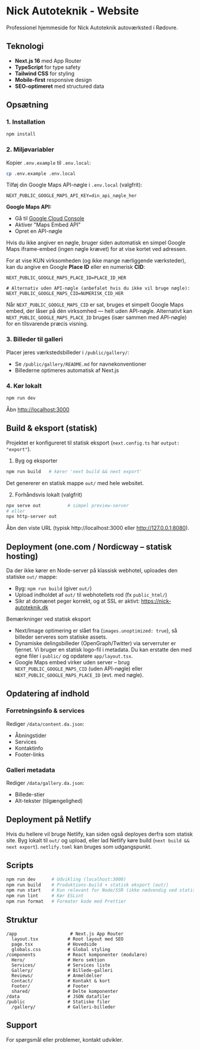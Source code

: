 # Nick Autoteknik - Website

Professionel hjemmeside for Nick Autoteknik autoværksted i Rødovre.

## Teknologi

- **Next.js 16** med App Router
- **TypeScript** for type safety
- **Tailwind CSS** for styling
- **Mobile-first** responsive design
- **SEO-optimeret** med structured data

## Opsætning

### 1. Installation

```bash
npm install
```

### 2. Miljøvariabler

Kopier `.env.example` til `.env.local`:

```bash
cp .env.example .env.local
```

Tilføj din Google Maps API-nøgle i `.env.local` (valgfrit):

```
NEXT_PUBLIC_GOOGLE_MAPS_API_KEY=din_api_nøgle_her
```

**Google Maps API:**
- Gå til [Google Cloud Console](https://console.cloud.google.com/google/maps-apis)
- Aktiver "Maps Embed API"
- Opret en API-nøgle

Hvis du ikke angiver en nøgle, bruger siden automatisk en simpel Google Maps iframe-embed (ingen nøgle krævet) for at vise kortet ved adressen.

For at vise KUN virksomheden (og ikke mange nærliggende værksteder), kan du angive en Google **Place ID** eller en numerisk **CID**:

```
NEXT_PUBLIC_GOOGLE_MAPS_PLACE_ID=PLACE_ID_HER

# Alternativ uden API-nøgle (anbefalet hvis du ikke vil bruge nøgle):
NEXT_PUBLIC_GOOGLE_MAPS_CID=NUMERISK_CID_HER
```

Når `NEXT_PUBLIC_GOOGLE_MAPS_CID` er sat, bruges et simpelt Google Maps embed, der låser på dén virksomhed — helt uden API-nøgle. Alternativt kan `NEXT_PUBLIC_GOOGLE_MAPS_PLACE_ID` bruges (især sammen med API-nøgle) for en tilsvarende præcis visning.

### 3. Billeder til galleri

Placer jeres værkstedsbilleder i `/public/gallery/`:
- Se `/public/gallery/README.md` for navnekonventioner
- Billederne optimeres automatisk af Next.js

### 4. Kør lokalt

```bash
npm run dev
```

Åbn [http://localhost:3000](http://localhost:3000)

## Build & eksport (statisk)

Projektet er konfigureret til statisk eksport (`next.config.ts` har `output: "export"`).

1) Byg og eksporter

```bash
npm run build   # kører 'next build && next export'
```

Det genererer en statisk mappe `out/` med hele websitet.

2) Forhåndsvis lokalt (valgfrit)

```bash
npx serve out          # simpel preview-server
# eller
npx http-server out
```

Åbn den viste URL (typisk http://localhost:3000 eller http://127.0.0.1:8080).

## Deployment (one.com / Nordicway – statisk hosting)

Da der ikke kører en Node-server på klassisk webhotel, uploades den statiske `out/` mappe:

- Byg: `npm run build` (giver `out/`)
- Upload indholdet af `out/` til webhotellets rod (fx `public_html/`)
- Sikr at domænet peger korrekt, og at SSL er aktivt: https://nick-autoteknik.dk

Bemærkninger ved statisk eksport
- Next/Image optimering er slået fra (`images.unoptimized: true`), så billeder serveres som statiske assets.
- Dynamiske delingsbilleder (OpenGraph/Twitter) via serverruter er fjernet. Vi bruger en statisk logo-fil i metadata. Du kan erstatte den med egne filer i `public/` og opdatere `app/layout.tsx`.
- Google Maps embed virker uden server – brug `NEXT_PUBLIC_GOOGLE_MAPS_CID` (uden API-nøgle) eller `NEXT_PUBLIC_GOOGLE_MAPS_PLACE_ID` (evt. med nøgle).

## Opdatering af indhold

### Forretningsinfo & services

Rediger `/data/content.da.json`:
- Åbningstider
- Services
- Kontaktinfo
- Footer-links

### Galleri metadata

Rediger `/data/gallery.da.json`:
- Billede-stier
- Alt-tekster (tilgængelighed)

## Deployment på Netlify

Hvis du hellere vil bruge Netlify, kan siden også deployes derfra som statisk site. Byg lokalt til `out/` og upload, eller lad Netlify køre build (`next build && next export`). `netlify.toml` kan bruges som udgangspunkt.

## Scripts

```bash
npm run dev      # Udvikling (localhost:3000)
npm run build    # Produktions-build + statisk eksport (out/)
npm run start    # Kun relevant for Node/SSR (ikke nødvendig ved statisk hosting)
npm run lint     # Kør ESLint
npm run format   # Formater kode med Prettier
```

## Struktur

```
/app                    # Next.js App Router
  layout.tsx           # Root layout med SEO
  page.tsx             # Hovedside
  globals.css          # Global styling
/components            # React komponenter (modulære)
  Hero/                # Hero sektion
  Services/            # Services liste
  Gallery/             # Billede-galleri
  Reviews/             # Anmeldelser
  Contact/             # Kontakt & kort
  Footer/              # Footer
  shared/              # Delte komponenter
/data                  # JSON datafiler
/public                # Statiske filer
  /gallery/            # Galleri-billeder
```

## Support

For spørgsmål eller problemer, kontakt udvikler.
